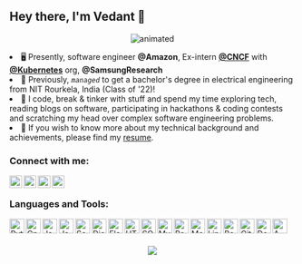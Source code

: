 ## Hey there, I'm Vedant 👋

<p align="center">
  <img src="https://c.tenor.com/NOYF3f82b_gAAAAC/programmer.gif" alt="animated" />
</p




- 🖥️  Presently, software engineer **@Amazon**, Ex-intern [**@CNCF**](https://github.com/cncf) with [**@Kubernetes**](https://github.com/kubernetes/kubernetes) org, **@SamsungResearch**
- 🌱 Previously, _`managed`_ to get a bachelor's degree in electrical engineering from NIT Rourkela, India (Class of '22)!
- 👦 I code, break & tinker with stuff and spend my time exploring tech, reading blogs on software, participating in hackathons & coding contests and scratching my head over complex software engineering problems.
- 🚀 If you wish to know more about my technical background and achievements, please find my [resume](https://tinyurl.com/vedant-sde2-amazon).


### Connect with me:

[<img align="left" alt="007vedant | LinkedIn" width="22px" src="https://cdn-icons-png.flaticon.com/512/1384/1384072.png" />][linkedin]
[<img align="left" alt="007vedant | Gmail" width="22px" src="https://img.icons8.com/fluency/96/000000/gmail-new.png" />][gmail]
[<img align="left" alt="007vedant | Instagram" width="22px" src="https://cdn-icons-png.flaticon.com/512/1384/1384063.png" />][instagram]
[<img align="left" alt="007vedant | Twitter" width="22px" src="https://cdn-icons-png.flaticon.com/512/1409/1409937.png" />][twitter]

<br />

### Languages and Tools:


[<img align="left" alt="Python" width="26px" src="https://pics.freeicons.io/uploads/icons/png/12785093741551942290-512.png" />][python]
[<img align="left" alt="Cpp" width="26px" src="https://pics.freeicons.io/uploads/icons/png/9096637371536208089-512.png" />][cpp]
[<img align="left" alt="Js" width="26px" src="https://pics.freeicons.io/uploads/icons/png/21088442871540553614-512.png" />][js]
[<img align="left" alt="Java" width="26px" src="https://pics.freeicons.io/uploads/icons/png/378554371540553613-512.png" />][java]
[<img align="left" alt="Scala" width="26px" src="https://pics.freeicons.io/uploads/icons/png/14439753821551942824-512.png" />][scala]
[<img align="left" alt="Django" width="26px" src="https://pics.freeicons.io/uploads/icons/png/9686895801536233213-512.png" />][django]
[<img align="left" alt="Flask" width="26px" src="https://pics.freeicons.io/uploads/icons/png/608070591536298181-512.png" />][flask]
[<img align="left" alt="HTML5" width="26px" src="https://pics.freeicons.io/uploads/icons/png/8804286661557996995-512.png" />][html5]
[<img align="left" alt="SQL" width="26px" src="https://cdn-icons-png.flaticon.com/512/2772/2772128.png" />][sql]
[<img align="left" alt="MySQL" width="26px" src="https://pics.freeicons.io/uploads/icons/png/4943187881553750385-512.png" />][mysql]
[<img align="left" alt="Postgres" width="26px" src="https://wiki.postgresql.org/images/3/30/PostgreSQL_logo.3colors.120x120.png" />][postgres]
[<img align="left" alt="MongoDB" width="26px" src="https://www.vectorlogo.zone/logos/mongodb/mongodb-icon.svg" />][mongodb]
[<img align="left" alt="Linux" width="26px" src="https://pics.freeicons.io/uploads/icons/png/6150684271558096337-512.png" />][linux]
[<img align="left" alt="Bash" width="26px" src="https://cdn-icons-png.flaticon.com/512/919/919837.png" />][bash]
[<img align="left" alt="Git" width="26px" src="https://pics.freeicons.io/uploads/icons/png/9374299221540553610-512.png" />][git]
[<img align="left" alt="Docker" width="26px" src="https://cdn-icons-png.flaticon.com/512/919/919853.png" />][docker]
[<img align="left" alt="AWS" width="26px" src="https://pics.freeicons.io/uploads/icons/png/18181230061536126577-512.png" />][aws]  


<br />
<br />

[linkedin]: https://linkedin.com/in/vedantraghuwanshi
[instagram]: https://instagram.com/vedant.o7
[gmail]: mailto:raghuvedant00@gmail.com
[twitter]: https://twitter.com/__vedant1
[python]: https://docs.python.org/3/
[cpp]: http://www.cplusplus.com/doc/tutorial
[js]: https://developer.mozilla.org/en-US/docs/Web/JavaScript
[java]: https://www.java.com/en/
[scala]: https://www.scala-lang.org/
[aws]: https://aws.amazon.com/
[django]: https://www.djangoproject.com
[flask]: https://flask.palletsprojects.com/en/1.1.x
[html5]: https://html.spec.whatwg.org
[sql]: https://www.w3schools.com/sql/sql_intro.asp
[mysql]: https://www.mysql.com
[mongodb]: https://www.mongodb.com/
[prometheus]: https://prometheus.io/docs/introduction/overview/
[grafana]: https://grafana.com/docs/
[docker]: https://docs.docker.com/
[postgres]: https://www.postgresql.org/docs/
[linux]: https://www.linux.org/
[bash]: https://www.javatpoint.com/bash
[googlecloud]: https://cloud.google.com/
[git]: https://git-scm.com/doc


<p align = "center">
  <img src = "https://github-readme-stats.vercel.app/api?username=007vedant&show_icons=true&theme=radical&layout=compact">
</p>


